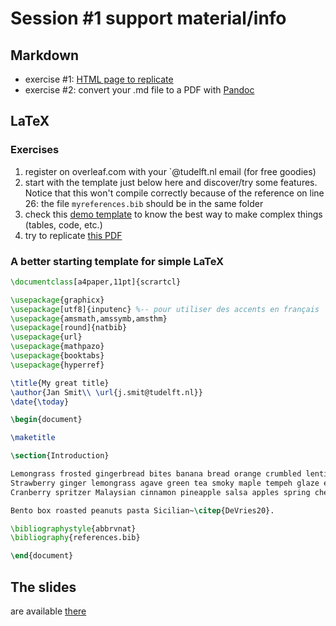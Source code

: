 

# Session #1 support material/info

## Markdown

- exercise #1: [HTML page to replicate](md_result.html)
- exercise #2: convert your .md file to a PDF with [Pandoc](https://pandoc.org/) 


## LaTeX

### Exercises

  1. register on overleaf.com with your `@tudelft.nl email (for free goodies)
  1. start with the template just below here and discover/try some features. Notice that this won't compile correctly because of the reference on line 26: the file `myreferences.bib` should be in the same folder
  1. check this [demo template](https://github.com/tudelft3d/latex-getting-started/tree/main/template) to know the best way to make complex things (tables, code, etc.)
  1. try to replicate [this PDF](latex_result.pdf)


### A better starting template for simple LaTeX

```tex
\documentclass[a4paper,11pt]{scrartcl}

\usepackage{graphicx}
\usepackage[utf8]{inputenc} %-- pour utiliser des accents en français
\usepackage{amsmath,amssymb,amsthm} 
\usepackage[round]{natbib}
\usepackage{url}
\usepackage{mathpazo}
\usepackage{booktabs}
\usepackage{hyperref}

\title{My great title}
\author{Jan Smit\\ \url{j.smit@tudelft.nl}}
\date{\today}

\begin{document}

\maketitle

\section{Introduction}

Lemongrass frosted gingerbread bites banana bread orange crumbled lentils sweet potato black bean burrito green pepper springtime. 
Strawberry ginger lemongrass agave green tea smoky maple tempeh glaze enchiladas couscous. 
Cranberry spritzer Malaysian cinnamon pineapple salsa apples spring cherry bomb bananas blueberry pops scotch bonnet pepper.

Bento box roasted peanuts pasta Sicilian~\citep{DeVries20}.

\bibliographystyle{abbrvnat}
\bibliography{references.bib}

\end{document}
```

## The slides

are available [there](https//hugo.com)